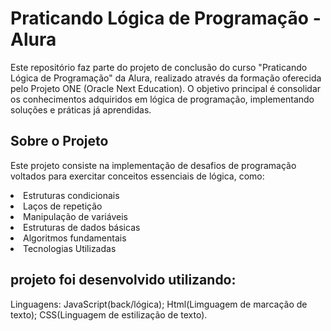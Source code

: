 <h1>Praticando Lógica de Programação - Alura</h1>

Este repositório faz parte do projeto de conclusão do curso "Praticando Lógica de Programação" da Alura, realizado através da formação oferecida pelo Projeto ONE (Oracle Next Education). 
O objetivo principal é consolidar os conhecimentos adquiridos em lógica de programação, implementando soluções e práticas já aprendidas.

<h2>Sobre o Projeto</h2>

Este projeto consiste na implementação de desafios de programação voltados para exercitar conceitos essenciais de lógica, como:

<li>Estruturas condicionais

<li>Laços de repetição

<li>Manipulação de variáveis

<li>Estruturas de dados básicas

<li>Algoritmos fundamentais

<li>Tecnologias Utilizadas

<h2> projeto foi desenvolvido utilizando: </h2>

Linguagens: JavaScript(back/lógica); Html(Limguagem de marcação de texto); CSS(Linguagem de estilização de texto).
